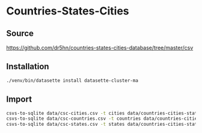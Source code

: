 # Countries-States-Cities

## Source

https://github.com/dr5hn/countries-states-cities-database/tree/master/csv

## Installation

```bash
./venv/bin/datasette install datasette-cluster-ma
```

## Import

```bash
csvs-to-sqlite data/csc-cities.csv -t cities data/countries-cities-states.db
csvs-to-sqlite data/csc-countries.csv -t countries data/countries-cities-states.db
csvs-to-sqlite data/csc-states.csv -t states data/countries-cities-states.db
```

